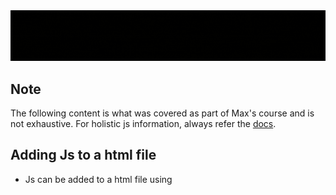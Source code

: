 <img src="./Illustrations/JsRefresher.gif" />

## Note

The following content is what was covered as part of Max's course and is not exhaustive.
For holistic js information, always refer the [docs](https://developer.mozilla.org/en-US/docs/Web/JavaScript).

## Adding Js to a html file
* Js can be added to a html file using <script> tags(cumbersome unless script is small), by writing js code directly in the tags or linking a js file using the tag(more maintainable).
* Script tags are not self closing and we need both opening and closing tags.
* These tags have an src attribute that we pass the path the js script to.
* We can pass a defer keyword in the tag to make sure the script is executed after the html has finished loading, to ensure the necessary elements needed for the script to run have been loaded.
* Alternatively we can put the script tags at the end of the html document.
* This tag also has a type attribute which gets passed "module" argument, instead of using defer, and this treats our imported scripts as a js module instead of a js script, giving us the benefit of adding imports and exports in out scripts.
```html
<!DOCTYPE html>
<html>
  <head>
    <title>JavaScript Refresher</title>
    <link rel="stylesheet" href="assets/styles/main.css" />
    <meta charset="UTF-8" />
    <!-- <script src="./scripts/app.js" defer></script> -->
    <script src="./scripts/app.js" type="module"></script>
  </head>
  <body>
    Some content
  </body>
</html>
```
* React uses a build process which injects scripts into our html code. This means that the code we write is not the code that is run directly, its transformed and then handed off to the browser. Libraries such as react-scripts add the script tags into our html code for us.
* Build process not only makes the jsx code we write in react execute in the browser, it also optimizes the code for production(minification).


## import and export
* Make sure to add type attribute set to "module" in the html file.
* We can export stuff from a file using named exports or default export.
* Name exports need to be declared and defined but default export are exported directly.
* Named exports are destructured and imported, default imports are imported directly.

util.js
```js
export let x = "export 1 named x";
export let y = "export 2 named y";
export default "default export";
```

app.js
```js
import string, { x, y } from "./util.js";
console.log(x, y, string);
console.log("finished");
```

* We can also import everything as an object and access the imports from it. Default export is available under default field.

app.js
```js
import * as vars from "./util.js";
console.log(vars.x, vars.y, vars.default);
console.log("finished");
```

## Values and variables and constants

[Docs](https://developer.mozilla.org/en-US/docs/Web/JavaScript/Guide/Grammar_and_types)
[More](https://developer.mozilla.org/en-US/docs/Web/JavaScript/Reference)

* There are different types of values such as strings, numbers, boolean, null and undefined and also an object value.
* Variable store values, has name of your choice, have reusability and readability.
* Variables created using **let** keyword and must follow some rules
  * No white space or special characters.
  * May contain a number but not at the start.
  * Must not clash with reserved keywords.
  * Should use camel casing, eg. userName, isCorrect.
  * Should identify the thing it contains.
* Constants are created using the const keyword and follow the naming conventions of the varibales as well.
* The difference between cariables and constants is that constants cannot be reassigned.

app.js
```js
let userName="Abhishek";
console.log(userName);
const dataPoint="xyz1Abc2";
console.log(dataPoint);
// dataPoint="abcd1xyz2"; //throws error
```

## Operators

[Docs](https://developer.mozilla.org/en-US/docs/Web/JavaScript/Guide/Expressions_and_operators)
[More](https://developer.mozilla.org/en-US/docs/Web/JavaScript/Reference)

* **+,-,*,/** can be used for math operations. **+** opearator is also used for string concatenations. Other comaparison operations include **<,>,<=,>=** etc.
* **===** operator is used to check for equality without type coersion, whereas **==** compares values with type coersion. Both yeild boolean value.

```js
let a = 10;
let b = "10";
console.log(a == b); //true
console.log(a === b); //false
```

## Functions

[Docs](https://developer.mozilla.org/en-US/docs/Web/JavaScript/Guide/Functions)
[More](https://developer.mozilla.org/en-US/docs/Web/JavaScript/Reference)

* A code block being executed when being called and as often being called helps in modularity decreases repetition.
* It can be created using the function keyword or the arrow function syntax, the arrow fucntion syntax being the more modern way to do it.
* The function must have a name, may have list of parameters that need to defined before being passed.
* Functions can also have default parameters that can be set using an equal sign in the function defintion. This is the value which will be used if no argument is passed for this parameter.
* Functions can return values, objects, arrays, etc. and are returned using the return keyword.
* Crucial React features include components that are basically arrow functions(can also be class based components but thats on  its way out).

Example of different functions with function keyword and arrow syntax.

app.js
```js
function func(a, b) {
  // do stuff
  return a * b;
}
function func1(a, b = 2) {
  // do stuff
  return a * b;
}
const func2 = (b, a = 1) => {
  // do stuff
  return a * b;
};
//We can omit the curly braces and return statement.
const func3 = (a = 1, b = 2) => a * b;

//If only one parameter is there we can omit the parantheses
// in the definition.
const func4 = (a) => a * 2;

//We must be careful while returning
// objects in the short return syntax.
//This throws an error
//const func5 = (a, b) => { name: a, age: b };

//This is the correct way to return objects
const func5 = (a, b) => ({ name: a, age: b });

console.log(func(1, 2)); //2
console.log(func1(2, 3)); //4
console.log(func2(4)); //6
console.log(func3()); //4
console.log(func4(53)); //106
console.log(func5("Hillary", 69)); //{name: 'Hillary', age: 69}
```

* Functions can also recieve other functions are arguments, like setTimeout() function. Functions can also be defined inside other functions. These functions defined inside the scope of other functions are called scoped functions.

```js
setTimeout(()=>{
console.log("Timed message");
},2000);
//Timed message after 2 seconds

const parentFunction=()=>{
  const childFunction=()=>{
    console.log("Hello from Child function!");
  }
  childFunction();
}

parentFunction();
//Hello form Child function!
```
* 

## Objects and Classes

[Objects](https://developer.mozilla.org/en-US/docs/Web/JavaScript/Guide/Working_with_objects) and [Classes](https://developer.mozilla.org/en-US/docs/Web/JavaScript/Guide/Using_classes) docs.
[More](https://developer.mozilla.org/en-US/docs/Web/JavaScript/Reference)

* Objects are a collection that can contains value and functions. The values in the object are called as properties and the functions in the object is called as methods.
* The properties of the object can be accessed in the methods using the **this** keyword.
* Object can be created directly or from a blueprint.

Examples of objects are as follows

```js
//We can create objects directly as so
const obj = {
  name: "SleepyDev",
  age: 23,
  // we make methods as shown below
  greet() {
    console.log(this.name + " says Hi! ");
  },
  sayAge() {
    console.log("I am " + this.age + " years of age");
  },
};
obj.greet(); //SleepyDev says Hi!
obj.sayAge(); //I am 23 years of age

//Class blueprint can be defined as so
class Obj {
  //class needs a constructor to be instanciated
  constructor(name, age) {
    this.name = name;
    this.age = age;
  }
  greet() {
    console.log(this.name + " says Hi! ");
  }
  sayAge() {
    console.log("I am " + this.age + " years of age");
  }
}
// objects from blueprints
//can be instantiated using new keyword
const newDev = new Obj("AngryDev", 24);

newDev.greet(); //AngryDev says Hi!
newDev.sayAge(); //I am 24 years of age
```

## Arrays and Array methods

[Docs](https://developer.mozilla.org/en-US/docs/Learn/JavaScript/First_steps/Arrays)
[More](https://developer.mozilla.org/en-US/docs/Web/JavaScript/Reference/Global_Objects/Array)

* Arrays are meant to store data(values, arrays, objects, etc) in a serialised format.
* We can access array element using indexing,slicing, etc.
* Some frequently used array methods in JavaScript are:
  1. `push()`: Adds one or more elements to the end of an array and returns the new length of the array.
  2. `pop()`: Removes the last element from an array and returns that element.
  3. `shift()`: Removes the first element from an array and returns that element.
  4. `unshift()`: Adds one or more elements to the beginning of an array and returns the new length of the array.
  5. `splice()`: Changes the contents of an array by removing or replacing existing elements and/or adding new elements in place.
  6. `slice()`: Returns a shallow copy of a portion of an array into a new array.
  7. `concat()`: Combines two or more arrays.
  8. `forEach()`: Executes a provided function once for each array element.
  9. `map()`: Creates a new array populated with the results of calling a provided function on every element in the calling array.
  10. `filter()`: Creates a new array with all elements that pass the test implemented by the provided function.
  11. `find()`: Returns the first element in the array that satisfies the provided testing function.
  12. `indexOf()`: Returns the first index at which a given element can be found in the array, or -1 if it is not present.
  13. `includes()`: Determines whether an array includes a certain value among its entries, returning true or false as appropriate.
  14. `some()`: Checks if at least one element in the array passes the test implemented by the provided function.
  15. `every()`: Checks if all elements in the array pass the test implemented by the provided function.

  These are just a few commonly used array methods in JavaScript.
  Descriptive information on each of the functions, their usage and other functions can be found [here](https://developer.mozilla.org/en-US/docs/Web/JavaScript/Reference/Global_Objects/Array).
  Many of these functions take different values or anonymous functions as arguments to do opearations on the array.

## Destructuring and spreading
[Destructuring](https://developer.mozilla.org/en-US/docs/Web/JavaScript/Reference/Operators/Destructuring_assignment)
[Spread Operator](https://developer.mozilla.org/en-US/docs/Web/JavaScript/Reference/Operators/Spread_syntax)
* We can destructure arrays and objects to pull values faster.
* Arrays are destructured by index and hence we can give any name to the destructured variables, but since objects are destructured by keys, we need to destructure using key names. We can assign aliases to them later tho.

```js
//Array destructuring
let [firstName, lastName] = ["Alex", "Reagan"];
console.log(firstName, lastName); //Alex Reagan

//Object destructuring
let { fName, lName } = { fName: "Richard", lName: "Strand" };
console.log(fName, lName); //Richard Strand

//Object destructuring with alias
let { fName: pfname, lName: plname } = {
  fName: "Paul",
  lName: "Montgomery",
};
console.log(pfname, plname); //Paul Montgomery

//We can also use destructuring in function parameters
const func = ({ name, age }) =>
  "Hi! My name is " + name + " and my ages is " + age + " years";
console.log(func({ name: "SleepyDev", age: 23 }));
//Hi! My name is SleepyDev and my age is 23 years
```

* We can spread array and object contents using the spread operator.
* A thing to note for the array spreading is that new array elements will follow the order in which they are spread.
* Also object spreading is that, if there is a conflict of key names, the key will have value based on the order in which the spread operation was done.

```js
let dune = ["Paul", "Chani", "Leto"];
let semetary = ["Gage", "Jud", "Louis"];
//Array elements follow order in which they are spread 
let mix = [...dune, ...semetary];
//["Paul", "Chani", "Leto", "Gage", "Jud", "Louis"]
console.log(mix);

let paul1 = { name: "Paul Atreides", title: "Kwisatz Haderach" };
let paul2 = { name: "Paul Atreides", title: "Lisan al Gaib" };

//Object keys being overwritten according to the order
//of spreading
let paula = { ...paul1, ...paul2 };
let paulb = { ...paul2, ...paul1 };
console.log(paula);
//{ name: "Paul Atreides", title: "Lisan al Gaib" }
console.log(paulb);
//{ name: "Paul Atreides", title: "Kwisatz Haderach" }
```

## Control Structures
[Control Structures](https://developer.mozilla.org/en-US/docs/Web/JavaScript/Guide/Control_flow_and_error_handling)
[Loops and iteration](https://developer.mozilla.org/en-US/docs/Web/JavaScript/Guide/Loops_and_iteration)

The course highlighted the normal if-else-if-else statements.

```js
if (condition1) {
  statement1;
} else if (condition2) {
  statement2;
} else if (conditionN) {
  statementN;
} else {
  statementLast;
}
```

For loop and for-of loop were touched upon.

```js
//for loop example
function countSelected(selectObject) {
  let numberSelected = 0;
  for (let i = 0; i < selectObject.options.length; i++) {
    if (selectObject.options[i].selected) {
      numberSelected++;
    }
  }
  return numberSelected;
}

const btn = document.getElementById("btn");

btn.addEventListener("click", () => {
  const musicTypes = document.selectForm.musicTypes;
  console.log(`You have selected ${countSelected(musicTypes)} option(s).`);
});

//for-of loop example
const arr = [3, 5, 7];

for (const i of arr) {
  console.log(i);
}
// Logs: 3 5 7
```

## Follow [Docs](https://developer.mozilla.org/en-US/docs/Web/JavaScript) for more information.






